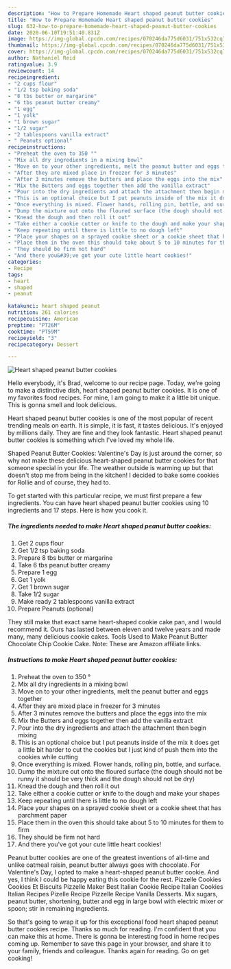 ```yaml
---
description: "How to Prepare Homemade Heart shaped peanut butter cookies"
title: "How to Prepare Homemade Heart shaped peanut butter cookies"
slug: 632-how-to-prepare-homemade-heart-shaped-peanut-butter-cookies
date: 2020-06-10T19:51:40.831Z
image: https://img-global.cpcdn.com/recipes/070246da775d6031/751x532cq70/heart-shaped-peanut-butter-cookies-recipe-main-photo.jpg
thumbnail: https://img-global.cpcdn.com/recipes/070246da775d6031/751x532cq70/heart-shaped-peanut-butter-cookies-recipe-main-photo.jpg
cover: https://img-global.cpcdn.com/recipes/070246da775d6031/751x532cq70/heart-shaped-peanut-butter-cookies-recipe-main-photo.jpg
author: Nathaniel Reid
ratingvalue: 3.9
reviewcount: 14
recipeingredient:
- "2 cups flour"
- "1/2 tsp baking soda"
- "8 tbs butter or margarine"
- "6 tbs peanut butter creamy"
- "1 egg"
- "1 yolk"
- "1 brown sugar"
- "1/2 sugar"
- "2 tablespoons vanilla extract"
- " Peanuts optional"
recipeinstructions:
- "Preheat the oven to 350 °"
- "Mix all dry ingredients in a mixing bowl"
- "Move on to your other ingredients, melt the peanut butter and eggs together"
- "After they are mixed place in freezer for 3 minutes"
- "After 3 minutes remove the butters and place the eggs into the mix"
- "Mix the Butters and eggs together then add the vanilla extract"
- "Pour into the dry ingredients and attach the attachment then begin mixing"
- "This is an optional choice but I put peanuts inside of the mix it does get a little bit harder to cut the cookies but I just kind of push them into the cookies while cutting"
- "Once everything is mixed. Flower hands, rolling pin, bottle, and surface."
- "Dump the mixture out onto the floured surface (the dough should not be runny it should be very thick and the dough should not be dry)"
- "Knead the dough and then roll it out"
- "Take either a cookie cutter or knife to the dough and make your shapes"
- "Keep repeating until there is little to no dough left"
- "Place your shapes on a sprayed cookie sheet or a cookie sheet that has parchment paper"
- "Place them in the oven this should take about 5 to 10 minutes for them to firm"
- "They should be firm not hard"
- "And there you&#39;ve got your cute little heart cookies!"
categories:
- Recipe
tags:
- heart
- shaped
- peanut

katakunci: heart shaped peanut 
nutrition: 261 calories
recipecuisine: American
preptime: "PT26M"
cooktime: "PT59M"
recipeyield: "3"
recipecategory: Dessert

---
```



![Heart shaped peanut butter cookies](https://img-global.cpcdn.com/recipes/070246da775d6031/751x532cq70/heart-shaped-peanut-butter-cookies-recipe-main-photo.jpg)

Hello everybody, it's Brad, welcome to our recipe page. Today, we're going to make a distinctive dish, heart shaped peanut butter cookies. It is one of my favorites food recipes. For mine, I am going to make it a little bit unique. This is gonna smell and look delicious.

Heart shaped peanut butter cookies is one of the most popular of recent trending meals on earth. It is simple, it is fast, it tastes delicious. It's enjoyed by millions daily. They are fine and they look fantastic. Heart shaped peanut butter cookies is something which I've loved my whole life.

Shaped Peanut Butter Cookies: Valentine&#39;s Day is just around the corner, so why not make these delicious heart-shaped peanut butter cookies for that someone special in your life. The weather outside is warming up but that doesn&#39;t stop me from being in the kitchen! I decided to bake some cookies for Rollie and of course, they had to.


To get started with this particular recipe, we must first prepare a few ingredients. You can have heart shaped peanut butter cookies using 10 ingredients and 17 steps. Here is how you cook it.

<!--inarticleads1-->

##### The ingredients needed to make Heart shaped peanut butter cookies:

1. Get 2 cups flour
1. Get 1/2 tsp baking soda
1. Prepare 8 tbs butter or margarine
1. Take 6 tbs peanut butter creamy
1. Prepare 1 egg
1. Get 1 yolk
1. Get 1 brown sugar
1. Take 1/2 sugar
1. Make ready 2 tablespoons vanilla extract
1. Prepare  Peanuts (optional)


They still make that exact same heart-shaped cookie cake pan, and I would recommend it. Ours has lasted between eleven and twelve years and made many, many delicious cookie cakes. Tools Used to Make Peanut Butter Chocolate Chip Cookie Cake. Note: These are Amazon affiliate links. 

<!--inarticleads2-->

##### Instructions to make Heart shaped peanut butter cookies:

1. Preheat the oven to 350 °
1. Mix all dry ingredients in a mixing bowl
1. Move on to your other ingredients, melt the peanut butter and eggs together
1. After they are mixed place in freezer for 3 minutes
1. After 3 minutes remove the butters and place the eggs into the mix
1. Mix the Butters and eggs together then add the vanilla extract
1. Pour into the dry ingredients and attach the attachment then begin mixing
1. This is an optional choice but I put peanuts inside of the mix it does get a little bit harder to cut the cookies but I just kind of push them into the cookies while cutting
1. Once everything is mixed. Flower hands, rolling pin, bottle, and surface.
1. Dump the mixture out onto the floured surface (the dough should not be runny it should be very thick and the dough should not be dry)
1. Knead the dough and then roll it out
1. Take either a cookie cutter or knife to the dough and make your shapes
1. Keep repeating until there is little to no dough left
1. Place your shapes on a sprayed cookie sheet or a cookie sheet that has parchment paper
1. Place them in the oven this should take about 5 to 10 minutes for them to firm
1. They should be firm not hard
1. And there you&#39;ve got your cute little heart cookies!


Peanut butter cookies are one of the greatest inventions of all-time and unlike oatmeal raisin, peanut butter always goes with chocolate. For Valentine&#39;s Day, I opted to make a heart-shaped peanut butter cookie. And yes, I think I could be happy eating this cookie for the rest. Pizzelle Cookies Cookies Et Biscuits Pizzelle Maker Best Italian Cookie Recipe Italian Cookies Italian Recipes Pizelle Recipe Pizzelle Recipe Vanilla Desserts. Mix sugars, peanut butter, shortening, butter and egg in large bowl with electric mixer or spoon; stir in remaining ingredients. 

So that's going to wrap it up for this exceptional food heart shaped peanut butter cookies recipe. Thanks so much for reading. I'm confident that you can make this at home. There is gonna be interesting food in home recipes coming up. Remember to save this page in your browser, and share it to your family, friends and colleague. Thanks again for reading. Go on get cooking!
